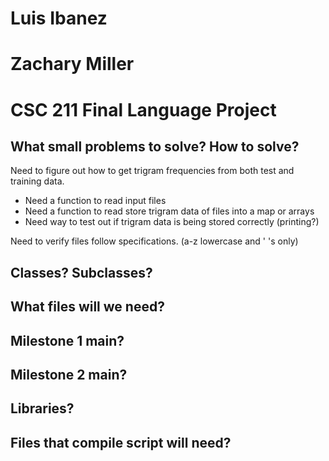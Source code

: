 # Luis Ibanez
# Zachary Miller
# CSC 211 Final Language Project

## What small problems to solve?  How to solve?

Need to figure out how to get trigram frequencies from both test and training data.

- Need a function to read input files
- Need a function to read store trigram data of files into a map or arrays
- Need way to test out if trigram data is being stored correctly (printing?)

Need to verify files follow specifications. (a-z lowercase and ' 's only)

## Classes? Subclasses?


## What files will we need?


## Milestone 1 main?



## Milestone 2 main?


## Libraries?


## Files that compile script will need?
